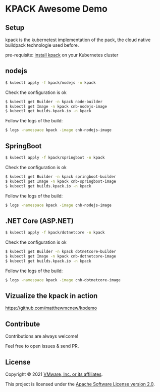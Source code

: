 # KPACK Awesome Demo


## Setup 

kpack is the kubernetest implementation of the pack, the cloud native buildpack technologie used before.

pre-requisite: [install kpack](https://github.com/pivotal/kpack/blob/main/docs/install.md) on your Kubernetes cluster


## nodejs 

```bash
$ kubectl apply -f kpack/nodejs -n kpack
```

Check the configuration is ok 

```bash
$ kubectl get Builder -n kpack node-builder
$ kubectl get Image -n kpack cnb-nodejs-image
$ kubectl get builds.kpack.io -n kpack
```

Follow the logs of the build:

```bash
$ logs -namespace kpack -image cnb-nodejs-image
```


## SpringBoot 

```bash
$ kubectl apply -f kpack/springboot -n kpack
```

Check the configuration is ok 

```bash
$ kubectl get Builder -n kpack springboot-builder
$ kubectl get Image -n kpack cnb-springboot-image
$ kubectl get builds.kpack.io -n kpack
```

Follow the logs of the build:

```bash
$ logs -namespace kpack -image cnb-nodejs-image
```

## .NET Core (ASP.NET) 

```bash
$ kubectl apply -f kpack/dotnetcore -n kpack
```

Check the configuration is ok 

```bash
$ kubectl get Builder -n kpack dotnetcore-builder
$ kubectl get Image -n kpack cnb-dotnetcore-image
$ kubectl get builds.kpack.io -n kpack
```

Follow the logs of the build:

```bash
$ logs -namespace kpack -image cnb-dotnetcore-image
```

## Vizualize the kpack in action

https://github.com/matthewmcnew/kpdemo

## Contribute

Contributions are always welcome!

Feel free to open issues & send PR.

## License

Copyright &copy; 2021 [VMware, Inc. or its affiliates](https://vmware.com).

This project is licensed under the [Apache Software License version 2.0](https://www.apache.org/licenses/LICENSE-2.0).
